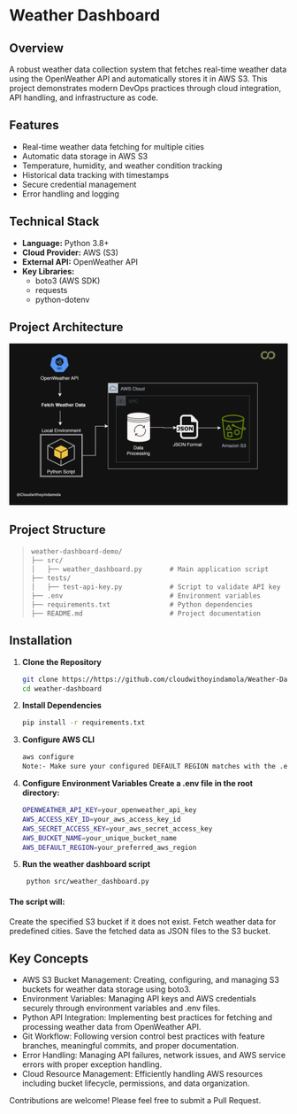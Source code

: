 # Weather Dashboard

## Overview
A robust weather data collection system that fetches real-time weather data using the OpenWeather API and automatically stores it in AWS S3. This project demonstrates modern DevOps practices through cloud integration, API handling, and infrastructure as code.

## Features
- Real-time weather data fetching for multiple cities
- Automatic data storage in AWS S3
- Temperature, humidity, and weather condition tracking
- Historical data tracking with timestamps
- Secure credential management
- Error handling and logging

## Technical Stack
- **Language:** Python 3.8+
- **Cloud Provider:** AWS (S3)
- **External API:** OpenWeather API
- **Key Libraries:** 
  - boto3 (AWS SDK)
  - requests
  - python-dotenv
 
## Project Architecture
![Weather-Dashboard](Dashboard-Architecture.png)

## Project Structure
>
>   ```
>   weather-dashboard-demo/
>   ├── src/
>   │   ├── weather_dashboard.py       # Main application script
>   ├── tests/
>   │   ├── test-api-key.py            # Script to validate API key
>   ├── .env                           # Environment variables
>   ├── requirements.txt               # Python dependencies
>   ├── README.md                      # Project documentation


## Installation
1. **Clone the Repository**
   ```bash
   git clone https://https://github.com/cloudwithoyindamola/Weather-Dashboard
   cd weather-dashboard
2. **Install Dependencies**
   ```bash
   pip install -r requirements.txt
3. **Configure AWS CLI**
   ```bash
   aws configure
   Note:- Make sure your configured DEFAULT REGION matches with the .env "your_preferred_aws_region"
4. **Configure Environment Variables Create a .env file in the root directory:**
   ```bash
   OPENWEATHER_API_KEY=your_openweather_api_key
   AWS_ACCESS_KEY_ID=your_aws_access_key_id
   AWS_SECRET_ACCESS_KEY=your_aws_secret_access_key
   AWS_BUCKET_NAME=your_unique_bucket_name
   AWS_DEFAULT_REGION=your_preferred_aws_region
5. **Run the weather dashboard script**
   ```bash
    python src/weather_dashboard.py


#### The script will:

Create the specified S3 bucket if it does not exist.
Fetch weather data for predefined cities.
Save the fetched data as JSON files to the S3 bucket.


## Key Concepts
- AWS S3 Bucket Management: Creating, configuring, and managing S3 buckets for weather data storage using boto3.
- Environment Variables: Managing API keys and AWS credentials securely through environment variables and .env files.
- Python API Integration: Implementing best practices for fetching and processing weather data from OpenWeather API.
- Git Workflow: Following version control best practices with feature branches, meaningful commits, and proper documentation.
- Error Handling: Managing API failures, network issues, and AWS service errors with proper exception handling.
- Cloud Resource Management: Efficiently handling AWS resources including bucket lifecycle, permissions, and data organization.



Contributions are welcome! Please feel free to submit a Pull Request.
